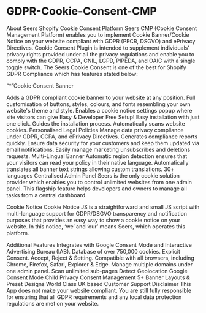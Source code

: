 # GDPR-Cookie-Consent-CMP
About Seers Shopify Cookie Consent Platform
Seers CMP (Cookie Consent Management Platform) enables you to implement Cookie Banner/Cookie Notice on your website compliant with GDPR (PECR, DSGVO) and ePrivacy Directives. Cookie Consent Plugin is intended to supplement individuals’ privacy rights provided under all the privacy regulations and enable you to comply with the GDPR, CCPA, CNIL, LGPD, PIPEDA, and OAIC with a single toggle switch. The Seers Cookie Consent is one of the best for Shopify GDPR Compliance which has features stated below:

“*”Cookie Consent Banner

Adds a GDPR compliant cookie banner to your website at any position.
Full customisation of buttons, styles, colours, and fonts resembling your own website's theme and style.
Enables a cookie notice settings popup where site visitors can give
Easy & Developer Free Setup!
Easy installation with just one click.
Guides the installation process.
Automatically scans website cookies.
Personalised Legal Policies
Manage data privacy compliance under GDPR, CCPA, and ePrivacy Directives.
Generates compliance reports quickly.
Ensure data security for your customers and keep them updated via email notifications.
Easily manage marketing unsubscribes and deletions requests.
Multi-Lingual Banner
Automatic region detection ensures that your visitors can read your policy in their native language.
Automatically translates all banner text strings allowing custom translations.
30+ languages
Centralised Admin Panel
Seers is the only cookie solution provider which enables you to control unlimited websites from one admin panel. This flagship feature helps developers and owners to manage all tasks from a central dashboard.

Cookie Notice
Cookie Notice JS is a straightforward and small JS script with multi-language support for GDPR/DSGVO‎ transparency and notification purposes that provides an easy way to show a cookie notice on your website. In this notice, ‘we’ and ‘our’ means Seers, which operates this platform.

Additional Features
Integrates with Google Consent Mode and Interactive Advertising Bureau (IAB).
Database of over 750,000 cookies.
Explicit Consent. Accept, Reject & Setting.
Compatible with all browsers, including Chrome, Firefox, Safari, Explorer & Edge.
Manage multiple domains under one admin panel.
Scan unlimited sub-pages
Detect Geolocation
Google Consent Mode
Child Privacy Consent Management
5+ Banner Layouts & Preset Designs
World Class UK based Customer Support
Disclaimer
This App does not make your website compliant. You are still fully responsible for ensuring that all GDPR requirements and any local data protection regulations are met on your website.
